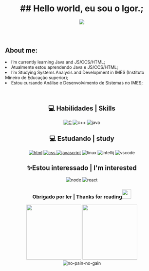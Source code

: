 <header>
  <h1 align="center">
    ## Hello world, eu sou o Igor.;
  </h1>
  
<div align="center">
   <a href="https://www.linkedin.com/in/igor-rodrigues-ramos-253327342/" target="_blank"><img
                  src="https://img.shields.io/badge/-LinkedIn-%230077B5?style=for-the-badge&logo=linkedin&logoColor=white"
                  target="_blank"></a> <br><br>
</div>
  
</header>
<dl>
  <h2>About me:</h2>
  <li>I’m currently learning Java and JS/CCS/HTML;</li>
  <li>Atualmente estou aprendendo Java e JS/CCS/HTML;</li>
  <li>I’m Studying Systems Analysis and Development in IMES (Instituto Mineiro de Educação superior);</li>
  <li>Estou cursando Análise e Desenvolvimento de Sistemas no IMES;</li>
</dl>

<div style="display: inline_block"><br>
    <div align="center">
        <h2><strong>💻 Habilidades | Skills</strong></h2>
        <a href="https://docs.microsoft.com/pt-br/cpp/c-language/?view=msvc-170"><img alt="C" src="https://img.shields.io/badge/C-00599C?style=for-the-badge&logo=c&logoColor=white"></a>
        <img alt="c++" src="https://img.shields.io/badge/c++-%2300599C.svg?style=for-the-badge&logo=c%2B%2B&logoColor=white">
        <img alt="java" src="https://img.shields.io/badge/Java-ED8B00?style=for-the-badge&logo=java&logoColor=white">
        <h2><strong>💻 Estudando | study</strong></h2>
        <a href="https://developer.mozilla.org/pt-BR/docs/Web/HTML/Element"><img alt="html" src="https://img.shields.io/badge/HTML5-E34F26?style=for-the-badge&logo=html5&logoColor=white"></a>
        <a href="https://developer.mozilla.org/pt-BR/docs/Web/CSS"><img alt="css" src="https://img.shields.io/badge/CSS3-1572B6?style=for-the-badge&logo=css3&logoColor=white"> </a>
        <a href="https://developer.mozilla.org/pt-BR/docs/Web/JavaScript"><img alt="javascript" src="https://img.shields.io/badge/JavaScript-F7DF1E?style=for-the-badge&logo=javascript&logoColor=black"></a>
        <img alt="linux" src="https://img.shields.io/badge/Linux-FCC624?style=for-the-badge&logo=linux&logoColor=black">
        <img alt="intellij" src="https://img.shields.io/badge/IntelliJIDEA-000000.svg?style=for-the-badge&logo=intellij-idea&logoColor=white">
        <img alt="vscode" src ="https://img.shields.io/badge/Visual%20Studio%20Code-0078d7.svg?style=for-the-badge&logo=visual-studio-code&logoColor=white">
        <h2>✨Estou interessado | I'm interested</h2>
        <img alt="node" src="https://img.shields.io/badge/Node.js-43853D?style=for-the-badge&logo=node.js&logoColor=white">
        <img alt="react" src="https://img.shields.io/badge/React-20232A?style=for-the-badge&logo=react&logoColor=61DAFB">
        <h3>Obrigado por ler | Thanks for reading<img src="https://emojipedia-us.s3.amazonaws.com/source/skype/289/winking-face_1f609.png" width="30"></h3>
        <a href="https://github.com/IgorRRamos"><img height="180em" src="https://github-readme-stats.vercel.app/api/top-langs/?username=IgorRRamos&layout=compact&langs_count=7&theme=gotham">
        <img height="180em" src="https://github-readme-stats.vercel.app/api?username=IgorRRamos&show_icons=true&theme=gotham&include_all_commits=true&count_private=true"></a>
        <br>
        <img src="https://readme-typing-svg.herokuapp.com/?lines=no+pain+no+gain+=);&font=Fira%20Code&center=true&width=380&height=50" alt="no-pain-no-gain">
    </div> 
    <div style="display: inline_block"><br>
    





